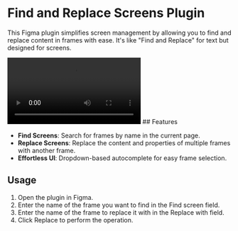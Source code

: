 # Find and Replace Screens Plugin

This Figma plugin simplifies screen management by allowing you to find and replace content in frames with ease. It's like "Find and Replace" for text but designed for screens.

<video controls>
  <source src="assets/FigmaPlugin.mp4" type="video/mp4">
  Your browser does not support the video tag.
</video>
## Features

- **Find Screens**: Search for frames by name in the current page.
- **Replace Screens**: Replace the content and properties of multiple frames with another frame.
- **Effortless UI**: Dropdown-based autocomplete for easy frame selection.

## Usage
1. Open the plugin in Figma.
2. Enter the name of the frame you want to find in the Find screen field.
3. Enter the name of the frame to replace it with in the Replace with field.
4. Click Replace to perform the operation.